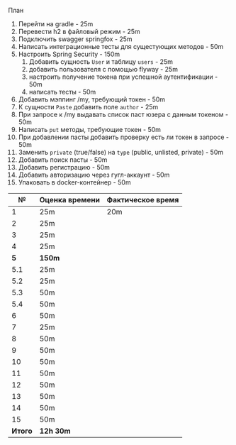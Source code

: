 План

1. Перейти на gradle - 25m
2. Перевести h2 в файловый режим - 25m
3. Подключить swagger springfox - 25m
4. Написать интеграционные тесты для сущестующих методов - 50m
5. Настроить Spring Security - 150m
    1. Добавить сущность `User` и таблицу `users` - 25m
    2. добавить пользователя с помощью flyway - 25m
    3. настроить получение токена при успешной аутентификации - 50m
    4. написать тесты - 50m
6. Добавить мэппинг /my, требующий токен - 50m
7. К сущности `Paste` добавить поле `author` - 25m
8. При запросе к /my выдавать список паст юзера с данным токеном - 50m
9. Написать `put` методы, требующие токен - 50m
10. При добавлении пасты добавить проверку есть ли токен в запросе - 50m
11. Заменить `private` (true/false) на `type` (public, unlisted, private) - 50m
12. Добавить поиск пасты - 50m
13. Добавить регистрацию - 50m
14. Добавить авторизацию через гугл-аккаунт - 50m
15. Упаковать в docker-контейнер - 50m

№ | Оценка времени | Фактическое время
---|---|---
1 | 25m | 20m
2 | 25m |
3 | 25m |
4 | 25m |
**5** | **150m** |
5.1 | 25m |
5.2 | 25m |
5.3 | 50m |
5.4 | 50m |
6 | 50m |
7 | 25m |
8 | 50m |
9 | 50m |
10 | 50m |
11 | 50m |
12 | 50m |
13 | 50m |
14 | 50m |
15 | 50m |
**Итого** | **12h 30m** |
